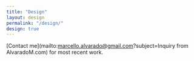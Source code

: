 ```yaml
---
title: "Design"
layout: design
permalink: "/design/"
design: true
---
```


[Contact me](mailto:marcello.alvarado@gmail.com?subject=Inquiry from AlvaradoM.com) for most recent work.
